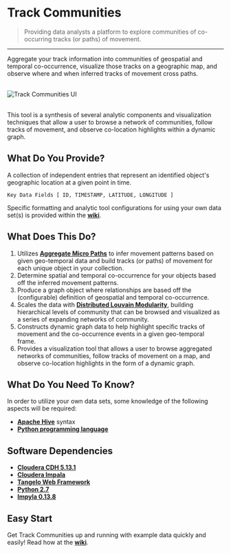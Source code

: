 Track Communities
===================

> Providing data analysts a platform to explore communities of co-occurring tracks (or paths) of movement.

---

Aggregate your track information into communities of geospatial and temporal co-occurrence, visualize those tracks on a geographic map, and observe where and when inferred tracks of movement cross paths.

<br/> ![Track Communities UI](https://raw.githubusercontent.com/Sotera/track-communities/master/docs/track-communities-example.png) <br/> <br/>

This tool is a synthesis of several analytic components and visualization techniques that allow a user to browse a network of communities, follow tracks of movement, and observe co-location highlights within a dynamic graph.

## What Do You Provide? ##
A collection of independent entries that represent an identified object's geographic location at a given point in time.

	Key Data Fields [ ID, TIMESTAMP, LATITUDE, LONGITUDE ]

Specific formatting and analytic tool configurations for using your own data set(s) is provided within the **[wiki](https://github.com/Sotera/track-communities/wiki/)**.

## What Does This Do?
1. Utilizes **[Aggregate Micro Paths](http://sotera.github.io/aggregate-micro-paths/)** to infer movement patterns based on given geo-temporal data and build tracks (or paths) of movement for each unique object in your collection.
2. Determine spatial and temporal co-occurrence for your objects based off the inferred movement patterns.
3. Produce a graph object where relationships are based off the (configurable) definition of geospatial and temporal co-occurrence.
4. Scales the data with **[Distributed Louvain Modularity](http://sotera.github.io/distributed-louvain-modularity/)**, building hierarchical levels of community that can be browsed and visualized as a series of expanding networks of community.
5. Constructs dynamic graph data to help highlight specific tracks of movement and the co-occurrence events in a given geo-temporal frame.
6. Provides a visualization tool that allows a user to browse aggregated networks of communities, follow tracks of movement on a map, and observe co-location highlights in the form of a dynamic graph.

## What Do You Need To Know? ##
In order to utilize your own data sets, some knowledge of the following aspects will be required:
* **[Apache Hive](http://hive.apache.org/)** syntax
* **[Python programming language](https://www.python.org/)**

## Software Dependencies ##
* **[Cloudera CDH 5.13.1](http://www.cloudera.com/content/cloudera/en/products-and-services/cdh.html)**
* **[Cloudera Impala](http://www.cloudera.com/content/cloudera/en/products-and-services/cdh/impala.html)**
* **[Tangelo Web Framework](http://tangelo.kitware.com/)**
* **[Python 2.7](https://www.python.org/download/releases/2.7/)**
* **[Impyla 0.13.8](https://pypi.python.org/pypi/impyla/0.7)**


## Easy Start

Get Track Communities up and running with example data quickly and easily!  Read how at the **[wiki](https://github.com/Sotera/track-communities/wiki/)**.

